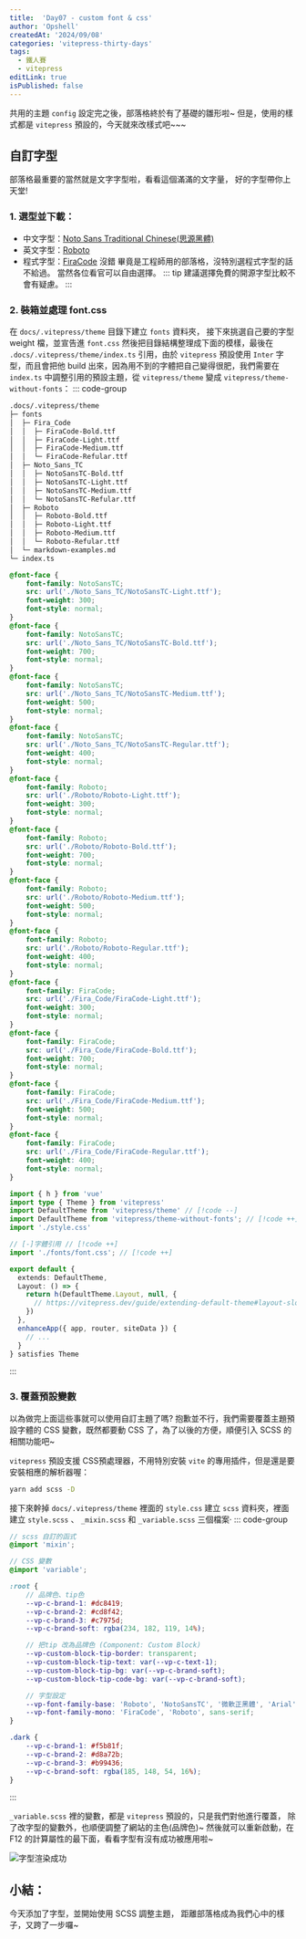 ```yaml
---
title:  'Day07 - custom font & css'
author: 'Opshell'
createdAt: '2024/09/08'
categories: 'vitepress-thirty-days'
tags:
  - 鐵人賽
  - vitepress
editLink: true
isPublished: false
---
```


共用的主題 `config` 設定完之後，部落格終於有了基礎的雛形啦~
但是，使用的樣式都是 `vitepress` 預設的，今天就來改樣式吧~~~

## 自訂字型
部落格最重要的當然就是文字字型啦，看看這個滿滿的文字量， 好的字型帶你上天堂!
### 1. 選型並下載：
- 中文字型：[Noto Sans Traditional Chinese(思源黑體)](https://fonts.google.com/noto/specimen/Noto+Sans+TC?query=Noto+sans)
- 英文字型：[Roboto](https://fonts.google.com/specimen/Roboto?query=Robo)
- 程式字型：[FiraCode](https://github.com/tonsky/FiraCode/releases)
沒錯 畢竟是工程師用的部落格，沒特別選程式字型的話不給過。
當然各位看官可以自由選擇。
::: tip
建議選擇免費的開源字型比較不會有疑慮。
:::

### 2. 裝箱並處理 font.css
在 `docs/.vitepress/theme` 目錄下建立 `fonts` 資料夾，
接下來挑選自己要的字型 weight 檔，並宣告進 `font.css` 然後把目錄結構整理成下面的模樣，最後在 `.docs/.vitepress/theme/index.ts` 引用，由於 `vitepress` 預設使用 `Inter` 字型，而且會把他 build 出來，因為用不到的字體把自己變得很肥，我們需要在 `index.ts` 中調整引用的預設主題，從 `vitepress/theme` 變成 `vitepress/theme-without-fonts`：
::: code-group

``` sh [目錄結構]
.docs/.vitepress/theme
├─ fonts
│  ├─ Fira_Code
│  │  ├─ FiraCode-Bold.ttf
│  │  ├─ FiraCode-Light.ttf
│  │  ├─ FiraCode-Medium.ttf
│  │  └─ FiraCode-Refular.ttf
│  ├─ Noto_Sans_TC
│  │  ├─ NotoSansTC-Bold.ttf
│  │  ├─ NotoSansTC-Light.ttf
│  │  ├─ NotoSansTC-Medium.ttf
│  │  └─ NotoSansTC-Refular.ttf
│  ├─ Roboto
│  │  ├─ Roboto-Bold.ttf
│  │  ├─ Roboto-Light.ttf
│  │  ├─ Roboto-Medium.ttf
│  │  └─ Roboto-Refular.ttf
│  └─ markdown-examples.md
└─ index.ts
```

``` css [font.css]
@font-face {
    font-family: NotoSansTC;
    src: url('./Noto_Sans_TC/NotoSansTC-Light.ttf');
    font-weight: 300;
    font-style: normal;
}
@font-face {
    font-family: NotoSansTC;
    src: url('./Noto_Sans_TC/NotoSansTC-Bold.ttf');
    font-weight: 700;
    font-style: normal;
}
@font-face {
    font-family: NotoSansTC;
    src: url('./Noto_Sans_TC/NotoSansTC-Medium.ttf');
    font-weight: 500;
    font-style: normal;
}
@font-face {
    font-family: NotoSansTC;
    src: url('./Noto_Sans_TC/NotoSansTC-Regular.ttf');
    font-weight: 400;
    font-style: normal;
}
@font-face {
    font-family: Roboto;
    src: url('./Roboto/Roboto-Light.ttf');
    font-weight: 300;
    font-style: normal;
}
@font-face {
    font-family: Roboto;
    src: url('./Roboto/Roboto-Bold.ttf');
    font-weight: 700;
    font-style: normal;
}
@font-face {
    font-family: Roboto;
    src: url('./Roboto/Roboto-Medium.ttf');
    font-weight: 500;
    font-style: normal;
}
@font-face {
    font-family: Roboto;
    src: url('./Roboto/Roboto-Regular.ttf');
    font-weight: 400;
    font-style: normal;
}
@font-face {
    font-family: FiraCode;
    src: url('./Fira_Code/FiraCode-Light.ttf');
    font-weight: 300;
    font-style: normal;
}
@font-face {
    font-family: FiraCode;
    src: url('./Fira_Code/FiraCode-Bold.ttf');
    font-weight: 700;
    font-style: normal;
}
@font-face {
    font-family: FiraCode;
    src: url('./Fira_Code/FiraCode-Medium.ttf');
    font-weight: 500;
    font-style: normal;
}
@font-face {
    font-family: FiraCode;
    src: url('./Fira_Code/FiraCode-Regular.ttf');
    font-weight: 400;
    font-style: normal;
}
```

``` ts [index.ts]
import { h } from 'vue'
import type { Theme } from 'vitepress'
import DefaultTheme from 'vitepress/theme' // [!code --]
import DefaultTheme from 'vitepress/theme-without-fonts'; // [!code ++]
import './style.css'

// [-]字體引用 // [!code ++]
import './fonts/font.css'; // [!code ++]

export default {
  extends: DefaultTheme,
  Layout: () => {
    return h(DefaultTheme.Layout, null, {
      // https://vitepress.dev/guide/extending-default-theme#layout-slots
    })
  },
  enhanceApp({ app, router, siteData }) {
    // ...
  }
} satisfies Theme
```
:::

### 3. 覆蓋預設變數
以為做完上面這些事就可以使用自訂主題了嗎?
抱歉並不行，我們需要覆蓋主題預設字體的 CSS 變數，既然都要動 CSS 了，為了以後的方便，順便引入 SCSS 的相關功能吧~

`vitepress` 預設支援 CSS預處理器，不用特別安裝 `vite` 的專用插件，但是還是要安裝相應的解析器喔：
``` sh
yarn add scss -D
```

接下來幹掉 `docs/.vitepress/theme` 裡面的 `style.css` 建立 `scss` 資料夾，裡面建立 `style.scss` 、 `_mixin.scss` 和 `_variable.scss` 三個檔案‧
::: code-group
``` scss [style.scss]
// scss 自訂的函式
@import 'mixin';

// CSS 變數
@import 'variable';
```

``` scss [_variable.scss]
:root {
    // 品牌色、tip色
    --vp-c-brand-1: #dc8419;
    --vp-c-brand-2: #cd8f42;
    --vp-c-brand-3: #c7975d;
    --vp-c-brand-soft: rgba(234, 182, 119, 14%);

    // 把tip 改為品牌色 (Component: Custom Block)
    --vp-custom-block-tip-border: transparent;
    --vp-custom-block-tip-text: var(--vp-c-text-1);
    --vp-custom-block-tip-bg: var(--vp-c-brand-soft);
    --vp-custom-block-tip-code-bg: var(--vp-c-brand-soft);

    // 字型設定
    --vp-font-family-base: 'Roboto', 'NotoSansTC', '微軟正黑體', 'Arial', sans-serif;
    --vp-font-family-mono: 'FiraCode', 'Roboto', sans-serif;
}

.dark {
    --vp-c-brand-1: #f5b81f;
    --vp-c-brand-2: #d8a72b;
    --vp-c-brand-3: #b99436;
    --vp-c-brand-soft: rgba(185, 148, 54, 16%);
}
```
:::

`_variable.scss` 裡的變數，都是 `vitepress` 預設的，只是我們對他進行覆蓋，
除了改字型的變數外，也順便調整了網站的主色(品牌色)~
然後就可以重新啟動，在 F12 的計算屬性的最下面，看看字型有沒有成功被應用啦~

![字型渲染成功](/images/article/vitepress-thirty-days/day07-font-css-var-1.png)

## 小結：
今天添加了字型，並開始使用 SCSS 調整主題，
距離部落格成為我們心中的樣子，又跨了一步囉~
